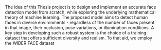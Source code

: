 The idea of this Thesis project is to design and implement an accurate face detection model from scratch, while exploring the underlying mathematical theory of machine learning. The proposed model aims to detect human faces in diverse environments - regardless of the number of faces present in that image, their occlusion, pose variations, or illumination conditions. A key step in developing such a robust system is the choice of a training dataset that offers sufficient diversity and realism. To that aid, we employ the WIDER FACE dataset
